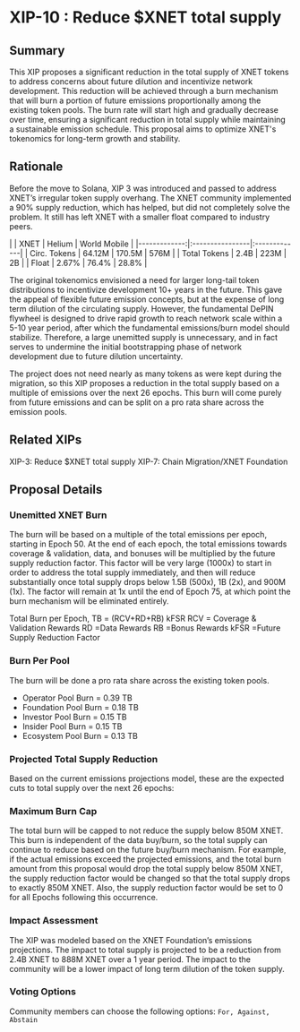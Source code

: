 # XIP-10 : Reduce $XNET total supply
## Summary
This XIP proposes a significant reduction in the total supply of XNET tokens to address concerns about future dilution and incentivize network development. This reduction will be achieved through a burn mechanism that will burn a portion of future emissions proportionally among the existing token pools.
The burn rate will start high and gradually decrease over time, ensuring a significant reduction in total supply while maintaining a sustainable emission schedule. This proposal aims to optimize XNET's tokenomics for long-term growth and stability.

## Rationale
Before the move to Solana, XIP 3 was introduced and passed to address XNET’s irregular token supply overhang. The XNET community implemented a 90% supply reduction, which has helped, but did not completely solve the problem. It still has left XNET with a smaller float compared to industry peers.

|              | XNET   | Helium | World Mobile | 
|-------------:|:----------------|:-------------|
| Circ. Tokens | 64.12M | 170.5M | 576M         |
| Total Tokens | 2.4B   | 223M   | 2B           |
| Float        | 2.67%  | 76.4%  | 28.8%        |

The original tokenomics envisioned a need for larger long-tail token distributions to incentivize development 10+ years in the future. This gave the appeal of flexible future emission concepts, but at the expense of long term dilution of the circulating supply. However, the fundamental DePIN flywheel is designed to drive rapid growth to reach network scale within a 5-10 year period, after which the fundamental emissions/burn model should stabilize. Therefore, a large unemitted supply is unnecessary, and in fact serves to undermine the initial bootstrapping phase of network development due to future dilution uncertainty.

The project does not need nearly as many tokens as were kept during the migration, so this XIP proposes a reduction in the total supply based on a multiple of emissions over the next 26 epochs. This burn will come purely from future emissions and can be split on a pro rata share across the emission pools.

## Related XIPs
XIP-3: Reduce $XNET total supply
XIP-7: Chain Migration/XNET Foundation

## Proposal Details
### Unemitted XNET Burn
The burn will be based on a multiple of the total emissions per epoch, starting in Epoch 50. At the end of each epoch, the total emissions towards coverage & validation, data, and bonuses will be multiplied by the future supply reduction factor. This factor will be very large (1000x) to start in order to address the total supply immediately, and then will reduce substantially once total supply drops below 1.5B (500x), 1B (2x), and 900M (1x). The factor will remain at 1x until the end of Epoch 75, at which point the burn mechanism will be eliminated entirely.

Total Burn per Epoch, TB = (RCV+RD+RB)  kFSR
RCV = Coverage & Validation Rewards 
RD =Data Rewards 
RB =Bonus Rewards 
kFSR =Future Supply Reduction Factor 

### Burn Per Pool
The burn will be done a pro rata share across the existing token pools.
- Operator Pool Burn = 0.39 TB
- Foundation Pool Burn = 0.18 TB
- Investor Pool Burn = 0.15 TB
- Insider Pool Burn = 0.15 TB
- Ecosystem Pool Burn = 0.13 TB

### Projected Total Supply Reduction
Based on the current emissions projections model, these are the expected cuts to total supply over the next 26 epochs:

<!--Epoch End Date
Epoch Number
Tokens Emitted
Future Supply Reduction Factor
Future Supply Reduced
Fully Diluted Supply
Notes
10/14/2024
Epoch 49
462,105
0.0x
0
2,400,000,000


10/28/2024
Epoch 50
462,105
1000.0x
(462,105,000)
1,937,895,000
1000x until below 1.5B
11/11/2024
Epoch 51
503,323
1000.0x
(503,323,000)
1,434,572,000
11/25/2024
Epoch 52
503,323
500.0x
(251,661,500)
1,182,910,500
500x until below 1.0B
12/9/2024
Epoch 53
549,319
500.0x
(274,659,250)
908,251,250
12/23/2024
Epoch 54
549,319
2.0x
(1,098,637)
907,152,613
2x until below 900M
1/6/2025
Epoch 55
545,645
2.0x
(1,091,289)
906,061,324
1/20/2025
Epoch 56
545,645
2.0x
(1,091,289)
904,970,035
2/3/2025
Epoch 57
594,964
2.0x
(1,189,928)
903,780,107
2/17/2025
Epoch 58
594,964
2.0x
(1,189,928)
902,590,179
3/3/2025
Epoch 59
650,055
1.0x
(650,055)
901,940,124
1x until Epoch 75
3/17/2025
Epoch 60
650,055
1.0x
(650,055)
901,290,069
3/31/2025
Epoch 61
650,055
1.0x
(650,055)
900,640,014
4/14/2025
Epoch 62
711,703
1.0x
(711,703)
899,928,312
4/28/2025
Epoch 63
711,703
1.0x
(711,703)
899,216,609
5/12/2025
Epoch 64
780,804
1.0x
(780,804)
898,435,805
5/26/2025
Epoch 65
780,804
1.0x
(780,804)
897,655,001
6/9/2025
Epoch 66
858,388
1.0x
(858,388)
896,796,613
6/23/2025
Epoch 67
858,388
1.0x
(858,388)
895,938,225
7/7/2025
Epoch 68
881,915
1.0x
(881,915)
895,056,311
7/21/2025
Epoch 69
881,915
1.0x
(881,915)
894,174,396
8/4/2025
Epoch 70
970,613
1.0x
(970,613)
893,203,783
8/18/2025
Epoch 71
970,613
1.0x
(970,613)
892,233,170
9/1/2025
Epoch 72
1,070,436
1.0x
(1,070,436)
891,162,734
9/15/2025
Epoch 73
1,070,436
1.0x
(1,070,436)
890,092,298
9/29/2025
Epoch 74
1,070,436
1.0x
(1,070,436)
889,021,862
10/13/2025
Epoch 75
1,182,945
1.0x
(1,182,945)
887,838,918-->


### Maximum Burn Cap
The total burn will be capped to not reduce the supply below 850M XNET. This burn is independent of the data buy/burn, so the total supply can continue to reduce based on the future buy/burn mechanism.
For example, if the actual emissions exceed the projected emissions, and the total burn amount from this proposal would drop the total supply below 850M XNET, the supply reduction factor would be changed so that the total supply drops to exactly 850M XNET. Also, the supply reduction factor would be set to 0 for all Epochs following this occurrence.

### Impact Assessment
The XIP was modeled based on the XNET Foundation’s emissions projections.
The impact to total supply is projected to be a reduction from 2.4B XNET to 888M XNET over a 1 year period.
The impact to the community will be a lower impact of long term dilution of the token supply.

### Voting Options
Community members can choose the following options: `For, Against, Abstain`
